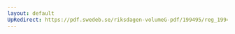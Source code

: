 ```yaml
---
layout: default
UpRedirect: https://pdf.swedeb.se/riksdagen-volumeG-pdf/199495/reg_199495_FöU/reg_199495_FöU_0004.pdf
---
```


